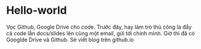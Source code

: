 # Hello-world
Vọc Github, Google Drive cho code. 
Trước đây, hay làm trò thủ công là đẩy cả code lẫn docs/slides lên cùng một email, gửi tới chính mình. Giờ thì đã có Googlde Drive và Github. 
Sẽ viết blog trên github.io
